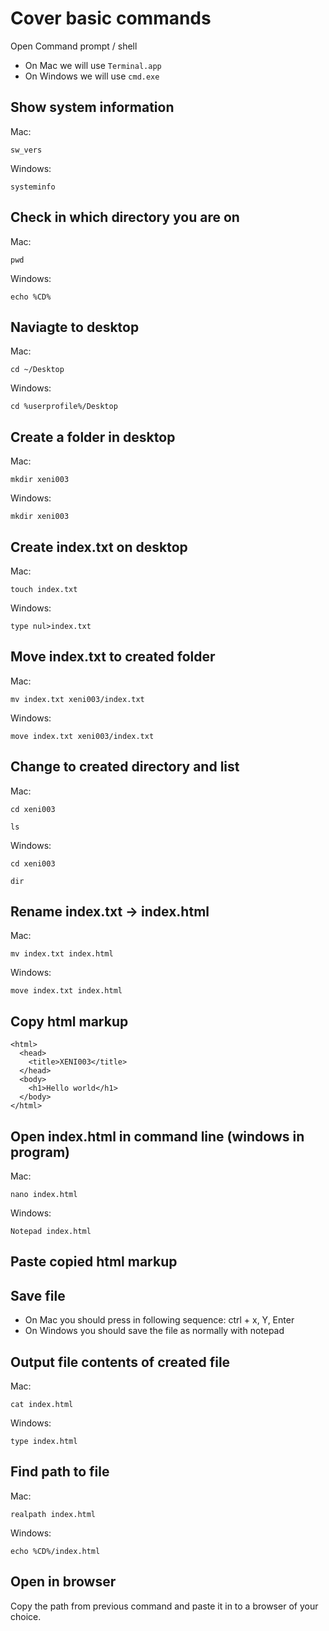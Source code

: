 # Cover basic commands

Open Command prompt / shell

- On Mac we will use `Terminal.app`
- On Windows we will use `cmd.exe`

## Show system information

Mac:

```
sw_vers
```

Windows:

```
systeminfo
```

## Check in which directory you are on

Mac:

```
pwd
```

Windows:

```
echo %CD%
```

## Naviagte to desktop

Mac:

```
cd ~/Desktop
```

Windows:

```
cd %userprofile%/Desktop
```

## Create a folder in desktop

Mac:

```
mkdir xeni003
```

Windows:

```
mkdir xeni003
```

## Create index.txt on desktop

Mac:

```
touch index.txt
```

Windows:

```
type nul>index.txt
```

## Move index.txt to created folder

Mac:

```
mv index.txt xeni003/index.txt
```

Windows:

```
move index.txt xeni003/index.txt
```

## Change to created directory and list

Mac:

```
cd xeni003
```

```
ls
```

Windows:

```
cd xeni003
```

```
dir
```

## Rename index.txt -> index.html

Mac:

```
mv index.txt index.html
```

Windows:

```
move index.txt index.html
```

## Copy html markup

```
<html>
  <head>
    <title>XENI003</title>
  </head>
  <body>
    <h1>Hello world</h1>
  </body>
</html>
```

## Open index.html in command line (windows in program)

Mac:

```
nano index.html
```

Windows:

```
Notepad index.html
```

## Paste copied html markup

## Save file

- On Mac you should press in following sequence: ctrl + x, Y, Enter
- On Windows you should save the file as normally with notepad

## Output file contents of created file

Mac:

```
cat index.html
```

Windows:

```
type index.html
```

## Find path to file

Mac:

```
realpath index.html
```

Windows:

```
echo %CD%/index.html
```

## Open in browser

Copy the path from previous command and paste it in to a browser of your choice.
